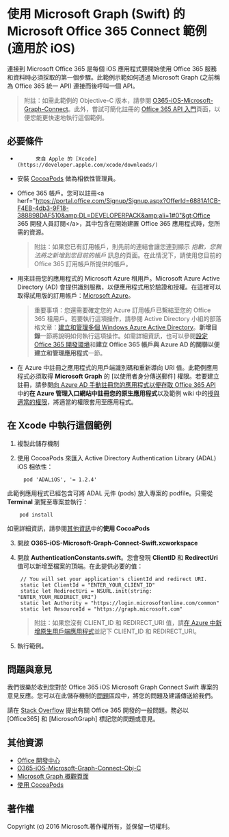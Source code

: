 # 使用 Microsoft Graph (Swift) 的 Microsoft Office 365 Connect 範例 (適用於 iOS)

連接到 Microsoft Office 365 是每個 iOS 應用程式要開始使用 Office 365 服務和資料時必須採取的第一個步驟。此範例示範如何透過 Microsoft Graph (之前稱為 Office 365 統一 API) 連接而後呼叫一個 API。

> 附註：如需此範例的 Objective-C 版本，請參閱 [O365-iOS-Microsoft-Graph-Connect](https://github.com/OfficeDev/O365-iOS-Microsoft-Graph-Connect)。此外，嘗試可簡化註冊的 [Office 365 API 入門](http://dev.office.com/getting-started/office365apis?platform=option-ios#setup)頁面，以便您能更快速地執行這個範例。
 
## 必要條件
* 
            來自 Apple 的 [Xcode](https://developer.apple.com/xcode/downloads/)
* 安裝 [CocoaPods](https://guides.cocoapods.org/using/using-cocoapods.html) 做為相依性管理員。
* Office 365 帳戶。您可以註冊&lt;a herf="https://portal.office.com/Signup/Signup.aspx?OfferId=6881A1CB-F4EB-4db3-9F18-388898DAF510&amp;DL=DEVELOPERPACK&amp;ali=1#0"&gt;Office 365 開發人員訂閱&lt;/a&gt;，其中包含在開始建置 Office 365 應用程式時，您所需的資源。

     > 附註：如果您已有訂用帳戶，則先前的連結會讓您連到顯示 *抱歉，您無法將之新增到您目前的帳戶* 訊息的頁面。在此情況下，請使用您目前的 Office 365 訂用帳戶所提供的帳戶。
* 用來註冊您的應用程式的 Microsoft Azure 租用戶。Microsoft Azure Active Directory (AD) 會提供識別服務，以便應用程式用於驗證和授權。在這裡可以取得試用版的訂用帳戶：[Microsoft Azure](https://account.windowsazure.com/SignUp)。

     > 重要事項：您還需要確定您的 Azure 訂用帳戶已繫結至您的 Office 365 租用戶。若要執行這項操作，請參閱 Active Directory 小組的部落格文章：[建立和管理多個 Windows Azure Active Directory](http://blogs.technet.com/b/ad/archive/2013/11/08/creating-and-managing-multiple-windows-azure-active-directories.aspx)。**新增目錄**一節將說明如何執行這項操作。如需詳細資訊，也可以參閱[設定 Office 365 開發環境](https://msdn.microsoft.com/office/office365/howto/setup-development-environment#bk_CreateAzureSubscription)和**建立 Office 365 帳戶與 Azure AD 的關聯以便建立和管理應用程式**一節。
      
* 在 Azure 中註冊之應用程式的用戶端識別碼和重新導向 URI 值。此範例應用程式必須取得 **Microsoft Graph** 的 [以使用者身分傳送郵件]<e /> 權限。若要建立註冊，請參閱[向 Azure AD 手動註冊您的應用程式以便存取 Office 365 API](https://msdn.microsoft.com/en-us/office/office365/howto/add-common-consent-manually) 中的**在 Azure 管理入口網站中註冊您的原生應用程式**以及範例 wiki 中的[授與適當的權限](https://github.com/OfficeDev/O365-iOS-Microsoft-Graph-Connect/wiki/Grant-permissions-to-the-Connect-application-in-Azure)，將適當的權限套用至應用程式。


       
## 在 Xcode 中執行這個範例

1. 複製此儲存機制
2. 使用 CocoaPods 來匯入 Active Directory Authentication Library (ADAL) iOS 相依性：
        
	     pod 'ADALiOS', '= 1.2.4'

 此範例應用程式已經包含可將 ADAL 元件 (pods) 放入專案的 podfile。只需從 **Terminal** 瀏覽至專案並執行： 
        
        pod install
        
   如需詳細資訊，請參閱[其他資訊](#AdditionalResources)中的**使用 CocoaPods**
  
3. 開啟 **O365-iOS-Microsoft-Graph-Connect-Swift.xcworkspace**
4. 開啟 **AuthenticationConstants.swift**。您會發現 **ClientID** 和 **RedirectUri** 值可以新增至檔案的頂端。在此提供必要的值：

        // You will set your application's clientId and redirect URI.
    	static let ClientId = "ENTER_YOUR_CLIENT_ID"
    	static let RedirectUri = NSURL.init(string: "ENTER_YOUR_REDIRECT_URI")
    	static let Authority = "https://login.microsoftonline.com/common"
    	static let ResourceId = "https://graph.microsoft.com"
    
    > 附註：如果您沒有 CLIENT_ID 和 REDIRECT_URI 值，請[在 Azure 中新增原生用戶端應用程式](https://msdn.microsoft.com/library/azure/dn132599.aspx#BKMK_Adding)並記下 CLIENT\_ID 和 REDIRECT_URI。

5. 執行範例。


## 問題與意見

我們很樂於收到您對於 Office 365 iOS Microsoft Graph Connect Swift 專案的意見反應。您可以在此儲存機制的[問題](https://github.com/OfficeDev/O365-iOS-Microsoft-Graph-Connect-Swift/issues)區段中，將您的問題及建議傳送給我們。

請在 [Stack Overflow](http://stackoverflow.com/questions/tagged/Office365+API) 提出有關 Office 365 開發的一般問題。務必以 [Office365] 和 [MicrosoftGraph] 標記您的問題或意見。


## 其他資源

* [Office 開發中心](http://dev.office.com/)
* [O365-iOS-Microsoft-Graph-Connect-Obj-C](https://github.com/OfficeDev/O365-iOS-Microsoft-Graph-Connect)
* [Microsoft Graph 概觀頁面](https://graph.microsoft.io)
* [使用 CocoaPods](https://guides.cocoapods.org/using/using-cocoapods.html)

## 著作權
Copyright (c) 2016 Microsoft.著作權所有，並保留一切權利。



